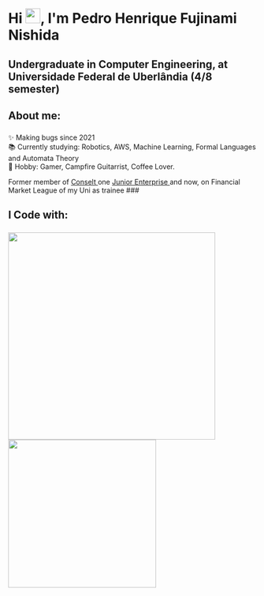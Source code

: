 <h1 align="left">Hi <img src="https://raw.githubusercontent.com/kaueMarques/kaueMarques/master/hi.gif" height="30px">, I'm Pedro Henrique Fujinami Nishida</h1>

<h2 align="left">Undergraduate in Computer Engineering, at Universidade Federal de Uberlândia (4/8 semester)</h2>

###

<h2 align="left">About me:</h2>

###

<p align="left">✨ Making bugs since 2021 <br>📚 Currently studying: Robotics, AWS, Machine Learning, Formal Languages and Automata Theory <br> 🎲 Hobby: Gamer, Campfire Guitarrist, Coffee Lover.</p>
<p align="left"> Former member of <a href="https://www.instagram.com/conselt/"> Conselt </a> one <a href="https://www.juniorenterprises.org/"> Junior Enterprise </a> and now, on Financial Market League of my Uni as trainee
###

<h2 align="left">I Code with: </h2>

###

<p align="justify">
<a href="http://www.github.com/pedro-nishida"><img src="https://github-readme-streak-stats.herokuapp.com/?user=pedro-nishida&stroke=ffffff&background=1c1917&ring=0891b2&fire=0891b2&currStreakNum=ffffff&currStreakLabel=0891b2&sideNums=ffffff&sideLabels=ffffff&dates=ffffff&hide_border=true" width="420"/></a>
<a href="http://www.github.com/pedro-nishida"><img src="https://github-readme-stats.vercel.app/api/top-langs/?username=pedro-nishida&layout=compact&show_icons=true&hide=&count_private=true&title_color=0891b2&text_color=ffffff&icon_color=0891b2&bg_color=1c1917&hide_border=true&show_icons=true" width="300"/></a>
</p>
